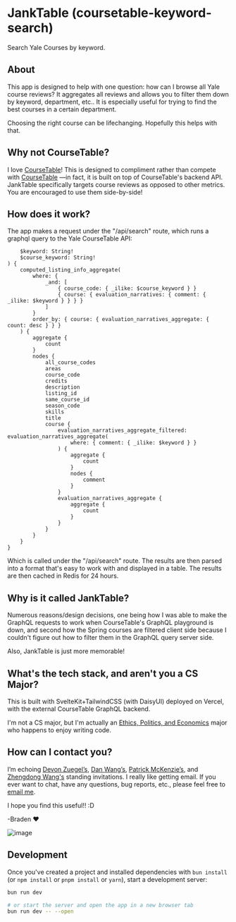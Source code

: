# JankTable (coursetable-keyword-search)

Search Yale Courses by keyword.

## About

This app is designed to help with one question: how can I browse all Yale course reviews? It aggregates all reviews and allows you to filter them down by keyword, department, etc.. It is especially useful for trying to find the best courses in a certain department.

Choosing the right course can be lifechanging. Hopefully this helps with that.

## Why not CourseTable?

I love [CourseTable](https://www.coursetable.com/)! This is designed to compliment rather than compete with [CourseTable](https://www.coursetable.com/) —in fact, it is built on top of CourseTable's backend API. JankTable specifically targets course reviews as opposed to other metrics. You are encouraged to use them side-by-side!

## How does it work?

The app makes a request under the "/api/search" route, which runs a graphql query to the Yale CourseTable API:

```query searchCoursesByKeyword(
    $keyword: String!
    $course_keyword: String!
) {
    computed_listing_info_aggregate(
        where: {
            _and: [
                { course_code: { _ilike: $course_keyword } }
                { course: { evaluation_narratives: { comment: { _ilike: $keyword } } } }
            ]
        }
        order_by: { course: { evaluation_narratives_aggregate: { count: desc } } }
    ) {
        aggregate {
            count
        }
        nodes {
            all_course_codes
            areas
            course_code
            credits
            description
            listing_id
            same_course_id
            season_code
            skills
            title
            course {
                evaluation_narratives_aggregate_filtered: evaluation_narratives_aggregate(
                    where: { comment: { _ilike: $keyword } }
                ) {
                    aggregate {
                        count
                    }
                    nodes {
                        comment
                    }
                }
                evaluation_narratives_aggregate {
                    aggregate {
                        count
                    }
                }
            }
        }
    }
}
```

Which is called under the "/api/search" route. The results are then parsed into a format that's easy to work with and displayed in a table. The results are then cached in Redis for 24 hours.

## Why is it called JankTable?

Numerous reasons/design decisions, one being how I was able to make the GraphQL requests to work when CourseTable's GraphQL playground is down, and second how the Spring courses are filtered client side because I couldn't figure out how to filter them in the GraphQL query server side.

Also, JankTable is just more memorable!

## What's the tech stack, and aren't you a CS Major?

This is built with SvelteKit+TailwindCSS (with DaisyUI) deployed on Vercel, with the external CourseTable GraphQL backend.

I'm not a CS major, but I'm actually an [Ethics, Politics, and Economics](http://catalog.yale.edu/ycps/subjects-of-instruction/ethics-politics-economics/) major who happens to enjoy writing code.

## How can I contact you?

I’m echoing [Devon Zuegel’s](https://devonzuegel.com/page/contact), [Dan Wang’s](https://danwang.co/contact), [Patrick McKenzie’s](https://www.kalzumeus.com/standing-invitation), and [Zhengdong Wang's](https://zhengdongwang.com/) standing invitations. I really like getting email. If you ever want to chat, have any questions, bug reports, etc., please feel free to [email me](braden.wong@yale.edu).

I hope you find this useful!! :D

-Braden ❤

![image](https://user-images.githubusercontent.com/13159333/201976345-834c433c-89ca-4613-bafd-507cf48e19d0.png)

## Development

Once you've created a project and installed dependencies with `bun install` (or `npm install` or `pnpm install` or `yarn`), start a development server:

```bash
bun run dev

# or start the server and open the app in a new browser tab
bun run dev -- --open
```
